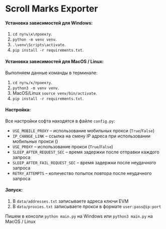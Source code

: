 # Scroll Marks Exporter

#### Установка зависимостей для Windows:

1. `cd путь\к\проекту`.
2. `python -m venv venv`.
3. `.\venv\Scripts\activate`.
4. `pip install -r requirements.txt`.

#### Установка зависимостей для MacOS / Linux:

Выполняем данные команды в терминале:

1. `cd путь/к/проекту`.
2. `python3 -m venv venv`.
3. MacOS/Linux `source venv/bin/activate`.
4. `pip install -r requirements.txt`.

#### Настройка:
Все настройки софта находятся в файле `config.py`:
- ``USE_MOBILE_PROXY`` – использование мобильных прокси (``True``/``False``)
- ``IP_CHANGE_LINK`` – ссылка на смену IP адреса при использовании мобильных прокси ()
- ``USE_PROXY`` – использование прокси (``True``/``False``)
- ``SLEEP_AFTER_REQUEST_SEC`` – время задержки после отправки каждого запроса
- ``SLEEP_AFTER_FAIL_REQUEST_SEC`` – время задержки после неудачного запроса
- ``RETRY_ATTEMPTS`` – количество попыток повтора после неудачного запроса

#### *Запуск:*

1. В `data/addresses.txt` записываете адреса ключи EVM
2. В `data/proxies.txt` записываете прокси в формате `user:pass@ip:port`

Пишем в консоли `python main.py` на Windows или `python3 main.py` на MacOS / Linux